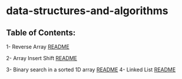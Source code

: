 # data-structures-and-algorithms

## Table of Contents:

1- Reverse Array [README](https://github.com/ammarAltarawneh/data-structures-and-algorithms/blob/main/Array_Reverse/README.md)

2- Array Insert Shift [README](https://github.com/ammarAltarawneh/data-structures-and-algorithms/blob/main/Array_Insert_Shift/README.md)

3- Binary search in a sorted 1D array [README](https://github.com/ammarAltarawneh/data-structures-and-algorithms/blob/main/Binary%20search%20in%20a%20sorted%201D%20array/README.md)
4- Linked List [README](https://github.com/ammarAltarawneh/data-structures-and-algorithms/blob/main/Linked_List/README.md)